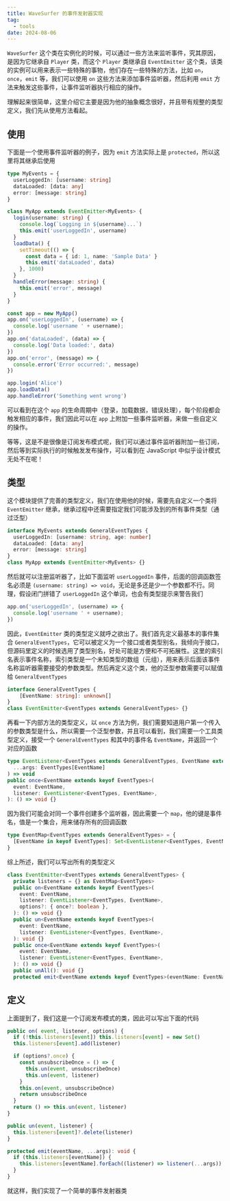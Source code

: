 ```yaml
---
title: WaveSurfer 的事件发射器实现
tag:
  - tools
date: 2024-08-06
---
```


`WaveSurfer` 这个类在实例化的时候，可以通过一些方法来监听事件，究其原因，是因为它继承自 `Player` 类，而这个 `Player` 类继承自 `EventEmitter` 这个类，该类的实例可以用来表示一些特殊的事物，他们存在一些特殊的方法，比如 `on`，`once`，`emit` 等，我们可以使用 `on` 这些方法来添加事件监听器，然后利用 `emit` 方法来触发这些事件，让事件监听器执行相应的操作。

理解起来很简单，这里介绍它主要是因为他的抽象概念很好，并且带有规整的类型定义，我们先从使用方法看起。

## 使用

下面是一个使用事件监听器的例子，因为 `emit` 方法实际上是 `protected`，所以这里将其继承后使用

```TypeScript
type MyEvents = {
  userLoggedIn: [username: string]
  dataLoaded: [data: any]
  error: [message: string]
}

class MyApp extends EventEmitter<MyEvents> {
  login(username: string) {
    console.log(`Logging in ${username}...`)
    this.emit('userLoggedIn', username)
  }
  loadData() {
    setTimeout(() => {
      const data = { id: 1, name: 'Sample Data' }
      this.emit('dataLoaded', data)
    }, 1000)
  }
  handleError(message: string) {
    this.emit('error', message)
  }
}

const app = new MyApp()
app.on('userLoggedIn', (username) => {
  console.log('username ' + username);
})
app.on('dataLoaded', (data) => {
  console.log('Data loaded:', data)
})
app.on('error', (message) => {
  console.error('Error occurred:', message)
})

app.login('Alice')
app.loadData()
app.handleError('Something went wrong')
```

可以看到在这个 `app` 的生命周期中（登录，加载数据，错误处理），每个阶段都会触发相应的事件，我们因此可以在 `app` 上附加一些事件监听器，来做一些自定义的操作。

等等，这是不是很像是订阅发布模式呢，我们可以通过事件监听器附加一些订阅，然后等到实际执行的时候触发发布操作，可以看到在 JavaScript 中似乎设计模式无处不在呢！

## 类型

这个模块提供了完善的类型定义，我们在使用他的时候，需要先自定义一个类将 `EventEmitter` 继承，继承过程中还需要指定我们可能涉及到的所有事件类型（通过泛型）

```TypeScript
interface MyEvents extends GeneralEventTypes {
  userLoggedIn: [username: string, age: number]
  dataLoaded: [data: any]
  error: [message: string]
}
class MyApp extends EventEmitter<MyEvents> {}
```

然后就可以注册监听器了，比如下面监听 `userLoggedIn` 事件，后面的回调函数签名必须是 `(username: string) => void`，无论是多还是少一个参数都不行。同理，假设闭门拼错了 `userLoggedIn` 这个单词，也会有类型提示来警告我们

```TypeScript
app.on('userLoggedIn', (username) => {
  console.log('username ' + username);
})
```

因此，`EventEmitter` 类的类型定义就呼之欲出了。我们首先定义最基本的事件集合 `GeneralEventTypes`，它可以被定义为一个接口或者类型别名，我倾向于接口，但源码里定义的时候选用了类型别名，好处可能是方便和不可拓展性。这里的索引名表示事件名称，索引类型是一个未知类型的数组（元组），用来表示后面该事件名称监听器需要接受的参数类型。然后再定义这个类，他的泛型参数需要可以赋值给 `GeneralEventTypes`

```TypeScript
interface GeneralEventTypes {
	[EventName: string]: unknown[]
}
class EventEmitter<EventTypes extends GeneralEventTypes> {}
```

再看一下内部方法的类型定义，以 `once` 方法为例，我们需要知道用户第一个传入的参数类型是什么，所以需要一个泛型参数，并且可以看到，我们需要一个工具类型定义，接受一个 `GeneralEventTypes` 和其中的事件名 `EventName`，并返回一个对应的函数

```TypeScript
type EventListener<EventTypes extends GeneralEventTypes, EventName extends keyof EventTypes> = (
  ...args: EventTypes[EventName]
) => void
public once<EventName extends keyof EventTypes>(
  event: EventName,
  listener: EventListener<EventTypes, EventName>,
): () => void {}
```

因为我们可能会对同一个事件创建多个监听器，因此需要一个 `map`，他的键是事件名，值是一个集合，用来储存所有的回调函数

```TypeScript
type EventMap<EventTypes extends GeneralEventTypes> = {
  [EventName in keyof EventTypes]: Set<EventListener<EventTypes, EventName>>
}
```

综上所述，我们可以写出所有的类型定义

```TypeScript
class EventEmitter<EventTypes extends GeneralEventTypes> {
  private listeners = {} as EventMap<EventTypes>
  public on<EventName extends keyof EventTypes>(
    event: EventName,
    listener: EventListener<EventTypes, EventName>,
    options?: { once?: boolean },
  ): () => void {}
  public un<EventName extends keyof EventTypes>(
    event: EventName,
    listener: EventListener<EventTypes, EventName>,
  ): void {}
  public once<EventName extends keyof EventTypes>(
    event: EventName,
    listener: EventListener<EventTypes, EventName>,
  ): () => void {}
  public unAll(): void {}
  protected emit<EventName extends keyof EventTypes>(eventName: EventName, ...args: EventTypes[EventName]): void {}
```

## 定义

上面提到了，我们这是一个订阅发布模式的类，因此可以写出下面的代码

```TypeScript
public on( event, listener, options) {
  if (!this.listeners[event]) this.listeners[event] = new Set()
  this.listeners[event].add(listener)

  if (options?.once) {
    const unsubscribeOnce = () => {
      this.un(event, unsubscribeOnce)
      this.un(event, listener)
    }
    this.on(event, unsubscribeOnce)
    return unsubscribeOnce
  }
  return () => this.un(event, listener)
}

public un(event, listener) {
  this.listeners[event]?.delete(listener)
}

protected emit(eventName, ...args): void {
  if (this.listeners[eventName]) {
    this.listeners[eventName].forEach((listener) => listener(...args))
  }
}
```

就这样，我们实现了一个简单的事件发射器类
